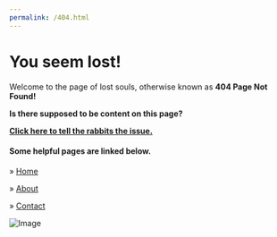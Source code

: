 ```yaml
---
permalink: /404.html
---
```

<h1>You seem lost!</h1>
  Welcome to the page of lost souls, otherwise known as <b>404 Page Not Found!</b>


<p><b>Is there supposed to be content on this page?</b></p> <b><a href="mailto:issue@willm.ga">Click here to tell the rabbits the issue.</a></b>

<p><h4>Some helpful pages are linked below.</h4></p>
<p>» <a href="https://willm.ga">Home</a></p>
<p>» <a href="https://willm.ga/about">About</a></p>
<p>» <a href="https://willm.ga/contact">Contact</a></p>

![Image](http://www.wcity.com/images/404.png)

